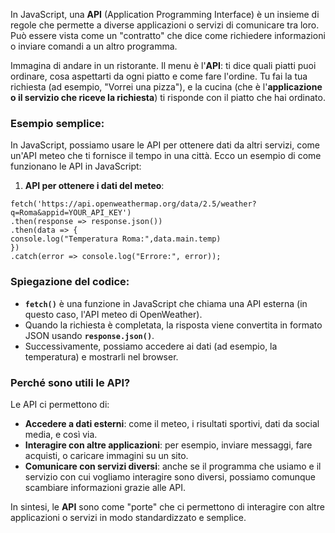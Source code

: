In JavaScript, una **API** (Application Programming Interface) è un insieme di regole che permette a diverse applicazioni o servizi di comunicare tra loro. Può essere vista come un "contratto" che dice come richiedere informazioni o inviare comandi a un altro programma.

Immagina di andare in un ristorante. Il menu è l'**API**: ti dice quali piatti puoi ordinare, cosa aspettarti da ogni piatto e come fare l'ordine. Tu fai la tua richiesta (ad esempio, "Vorrei una pizza"), e la cucina (che è l'**applicazione o il servizio che riceve la richiesta**) ti risponde con il piatto che hai ordinato.

### Esempio semplice:

In JavaScript, possiamo usare le API per ottenere dati da altri servizi, come un'API meteo che ti fornisce il tempo in una città. Ecco un esempio di come funzionano le API in JavaScript:

1. **API per ottenere i dati del meteo**:

```
fetch('https://api.openweathermap.org/data/2.5/weather?q=Roma&appid=YOUR_API_KEY')   
.then(response => response.json())
.then(data => {
console.log("Temperatura Roma:",data.main.temp)
})   
.catch(error => console.log("Errore:", error));
```

### Spiegazione del codice:

- **`fetch()`** è una funzione in JavaScript che chiama una API esterna (in questo caso, l'API meteo di OpenWeather).
- Quando la richiesta è completata, la risposta viene convertita in formato JSON usando **`response.json()`**.
- Successivamente, possiamo accedere ai dati (ad esempio, la temperatura) e mostrarli nel browser.

### Perché sono utili le API?

Le API ci permettono di:

- **Accedere a dati esterni**: come il meteo, i risultati sportivi, dati da social media, e così via.
- **Interagire con altre applicazioni**: per esempio, inviare messaggi, fare acquisti, o caricare immagini su un sito.
- **Comunicare con servizi diversi**: anche se il programma che usiamo e il servizio con cui vogliamo interagire sono diversi, possiamo comunque scambiare informazioni grazie alle API.

In sintesi, le **API** sono come "porte" che ci permettono di interagire con altre applicazioni o servizi in modo standardizzato e semplice.